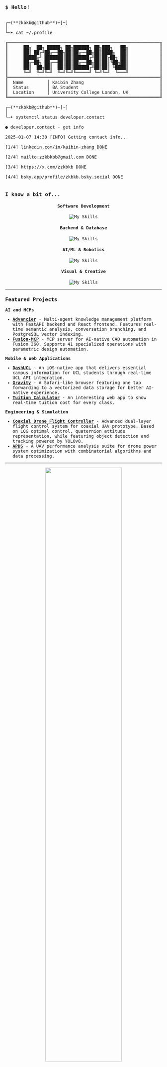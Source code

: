 <!--
**zkbkb/zkbkb** is a ✨ _special_ ✨ repository because its `README.md` (this file) appears on your GitHub profile.
-->
<div style="font-family: 'Maple Mono NF CN', 'Maple Mono NF', 'Maple Mono', 'JetBrains Mono', 'Fira Code', 'SF Mono', monospace;">

<p>
<link
  rel="stylesheet"
  href="https://cdn.jsdelivr.net/gh/lipis/flag-icons@7.3.2/css/flag-icons.min.css"
/>
<link
  rel="stylesheet"
  href="https://cdn.jsdelivr.net/gh/subframe7536/maple-font@variable/woff2/var/MapleMono-NF-CN-VF.woff2"
/>

</p>


### **$ Hello!**

<pre>
  
┌─(**zkbkb@github**)─[~]
│ 
└─➤ cat ~/.profile
  
╔══════════════════════════════════════════════════════════╗
║      ██╗  ██╗ █████╗ ██╗██████╗ ██╗███╗   ██╗            ║
║      ██║ ██╔╝██╔══██╗██║██╔══██╗██║████╗  ██║            ║
║      █████╔╝ ███████║██║██████╔╝██║██╔██╗ ██║            ║
║      ██╔═██╗ ██╔══██║██║██╔══██╗██║██║╚██╗██║            ║
║      ██║  ██╗██║  ██║██║██████╔╝██║██║ ╚████║            ║
║      ╚═╝  ╚═╝╚═╝  ╚═╝╚═╝╚═════╝ ╚═╝╚═╝  ╚═══╝            ║
╠══════════════════════════════════════════════════════════╣
║  Name         │ Kaibin Zhang                             ║
║  Status       │ BA Student                               ║
║  Location     │ University College London, UK            ║
╚══════════════════════════════════════════════════════════╝
  
┌─(**zkbkb@github**)─[~] 
│ 
└─➤ systemctl status developer.contact
  
● developer.contact - get info
  
2025-01-07 14:30 [INFO] Getting contact info...
  
[1/4] linkedin.com/in/kaibin-zhang DONE
  
[2/4] mailto:zzkbkbb@gmail.com DONE
  
[3/4] https://x.com/zzkbkb DONE
  
[4/4] bsky.app/profile/zkbkb.bsky.social DONE
  
</pre>

### **I know a bit of...**

<div align="center">

#### Software Development
![My Skills](https://go-skill-icons.vercel.app/api/icons?i=python,java,cpp,swift,ts,js,html,css,react,tailwind,flutter,figma)

#### Backend & Database
![My Skills](https://go-skill-icons.vercel.app/api/icons?i=fastapi,nodejs,postgresql,supabase,firebase,cloudflare,gcp)

#### AI/ML & Robotics
![My Skills](https://go-skill-icons.vercel.app/api/icons?i=pytorch,tensorflow,matlab,opencv,cuda,huggingface,jupyter,langchain,autocad,arduino,raspberrypi)


#### Visual & Creative
![My Skills](https://go-skill-icons.vercel.app/api/icons?i=unrealengine,blender,davinci,ae,pr,ps,lightroom)

</div>

---

### Featured Projects

**AI and MCPs**
- **[Advancier](https://github.com/zkbkb/Advancier)** - Multi-agent knowledge management platform with FastAPI backend and React frontend. Features real-time semantic analysis, conversation branching, and PostgreSQL vector indexing.
- **[Fusion-MCP](https://github.com/zkbkb/fusion-mcp)** - MCP server for AI-native CAD automation in Fusion 360. Supports 41 specialized operations with parametric design automation.

**Mobile & Web Applications**
- **[DashUCL](https://github.com/zkbkb/DashUCL)** - An iOS-native app that delivers essential campus information for UCL students through real-time UCL API integration.
- **[Gravity](https://github.com/zkbkb/Gravity)** - A Safari-like browser featuring one tap forwarding to a vectorized data storage for better AI-native experience.
- **[Tuition Calculator](https://github.com/zkbkb/Tuition-Calculator)** - An interesting web app to show real-time tuition cost for every class.

**Engineering & Simulation**
- **[Coaxial Drone Flight Controller](https://github.com/zkbkb/General)** - Advanced dual-layer flight control system for coaxial UAV prototype. Based on LQG optimal control, quaternion attitude representation, while featuring object detection and tracking powered by YOLOv8.
- **[APDS](https://github.com/zkbkb/APDS)** - A UAV performance analysis suite for drone power system optimization with combinatorial algorithms and data processing.

---



<div align="center">

<img width="70%" src="https://github-readme-streak-stats.herokuapp.com/?user=zkbkb&theme=tokyonight&hide_border=true"/>

<img width="70%" src="https://github-readme-activity-graph.vercel.app/graph?username=zkbkb&theme=tokyo-night&hide_border=true"/>

</div>

<div align="center">
  <a href="https://linkedin.com/in/kaibin-zhang">
    <img src="https://go-skill-icons.vercel.app/api/icons?i=linkedin" alt="LinkedIn" />
  </a>
  <a href="mailto:zzkbkbb@gmail.com">
    <img src="https://go-skill-icons.vercel.app/api/icons?i=gmail" />
  </a>

  <a href="https://instagram.com/zzzkkb">
    <img src="https://go-skill-icons.vercel.app/api/icons?i=instagram" alt="Instagram" />
  </a>

  <a href="https://bsky.app/profile/zkbkb.bsky.social">
    <img src="https://go-skill-icons.vercel.app/api/icons?i=bluesky" alt="Bluesky" />
  </a>
</div>
